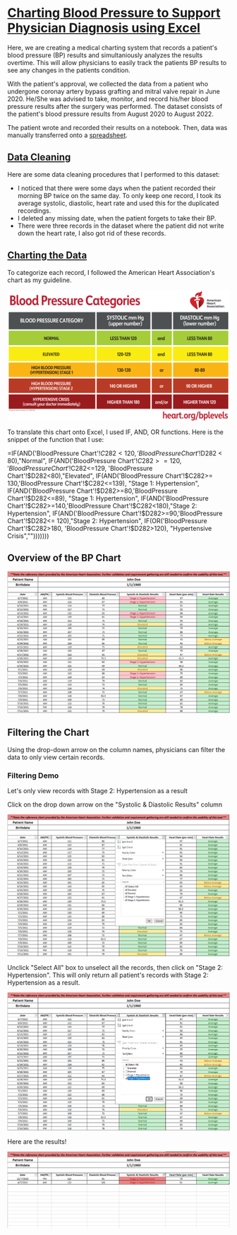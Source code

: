 # [Charting Blood Pressure to Support Physician Diagnosis using Excel](https://github.com/christinepugay/bloodpressure/tree/main)

Here, we are creating a medical charting system that records a patient's blood pressure (BP) results and simultaniously analyzes the results overtime. This will allow physicians to easily track the patients BP results to see any changes in the patients condition.

With the patient's approval, we collected the data from a patient who undergone coronay artery bypass grafting and mitral valve repair in June 2020. He/She was advised to take, monitor, and record his/her blood pressure results after the surgery was performed. The dataset consists of the patient's blood pressure results from August 2020 to August 2022.

The patient wrote and recorded their results on a notebook. Then, data was manually transferred onto a [spreadsheet](https://github.com/christinepugay/bloodpressure/blob/main/bloodpressure_dataset.xlsx).

## [Data Cleaning](BP_datacleaning.xlsx)
Here are some data cleaning procedures that I performed to this dataset:
- I noticed that there were some days when the patient recorded their morning BP twice on the same day. To only keep one record, I took its average systolic, diastolic, heart rate and used this for the duplicated recordings.
- I deleted any missing date, when the patient forgets to take their BP.
- There were three records in the dataset where the patient did not write down the heart rate, I also got rid of these records.
  
## [Charting the Data](BP_chart.xlsx)
To categorize each record, I followed the American Heart Association's chart as my guideline.

![](bp_levels.PNG)

To translate this chart onto Excel, I used IF, AND, OR functions. Here is the snippet of the function that I use:

=IF(AND('BloodPressure Chart'!$C282 < 120,'BloodPressure Chart'!$D282 < 80),"Normal", IF(AND('BloodPressure Chart'!$C282>=120,'BloodPressure Chart'!$C282<=129, 'BloodPressure Chart'!$D282<80),"Elevated", IF(AND('BloodPressure Chart'!$C282>= 130,'BloodPressure Chart'!$C282<=139), "Stage 1: Hypertension", IF(AND('BloodPressure Chart'!$D282>=80,'BloodPressure Chart'!$D282<=89), "Stage 1: Hypertension", IF(AND('BloodPressure Chart'!$C282>=140,'BloodPressure Chart'!$C282<180),"Stage 2: Hypertension", IF(AND('BloodPressure Chart'!$D282>=90,'BloodPressure Chart'!$D282<= 120),"Stage 2: Hypertension", IF(OR('BloodPressure Chart'!$C282>180, 'BloodPressure Chart'!$D282>120), "Hypertensive Crisis","")))))))


## Overview of the BP Chart
![](overview_chart.PNG)

## Filtering the Chart
Using the drop-down arrow on the column names, physicians can filter the data to only view certain records. 

### Filtering Demo

Let's only view  records with Stage 2: Hypertension as a result

Click on the drop down arrow on the "Systolic & Diastolic Results" column

![](demo_1.PNG)

Unclick "Select All" box to unselect all the records, then click on "Stage 2: Hypertension". This will only return all patient's records with Stage 2: Hypertension as a result. 

![](demo_2.PNG)

Here are the results!

![](demo_3.PNG)






  










